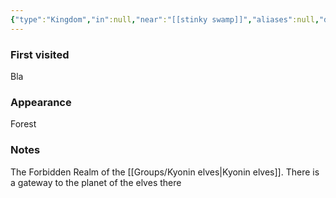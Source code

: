 ```yaml
---
{"type":"Kingdom","in":null,"near":"[[stinky swamp]]","aliases":null,"dg-publish":true,"dg-icon":"location","tags":["location"],"permalink":"/locations/kyonin/","dgPassFrontmatter":true,"noteIcon":"location"}
---
```


### First visited
Bla
### Appearance
Forest
### Notes
The Forbidden Realm of the [[Groups/Kyonin elves\|Kyonin elves]]. There is a gateway to the planet of the elves there